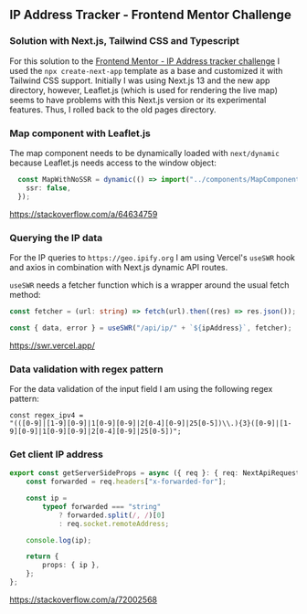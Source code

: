 ## IP Address Tracker - Frontend Mentor Challenge
### Solution with Next.js, Tailwind CSS and Typescript

For this solution to the [Frontend Mentor - IP Address tracker challenge](https://www.frontendmentor.io/challenges/ip-address-tracker-I8-0yYAH0) I used the ``npx create-next-app`` template as a base and customized it with Tailwind CSS support.
Initially I was using Next.js 13 and the new app directory, however, Leaflet.js (which is used for rendering the live map) seems to have problems with this Next.js version or its experimental features. 
Thus, I rolled back to the old pages directory.

### Map component with Leaflet.js
The map component needs to be dynamically loaded with ``next/dynamic`` because Leaflet.js needs access to the window object:
```typescript jsx
  const MapWithNoSSR = dynamic(() => import("../components/MapComponent"), {
    ssr: false,
  });
```
https://stackoverflow.com/a/64634759

### Querying the IP data
For the IP queries to ``https://geo.ipify.org`` I am using Vercel's ``useSWR`` hook and axios in combination with Next.js dynamic API routes.

``useSWR`` needs a fetcher function which is a wrapper around the usual fetch method:
```typescript
const fetcher = (url: string) => fetch(url).then((res) => res.json());

const { data, error } = useSWR("/api/ip/" + `${ipAddress}`, fetcher);
```
https://swr.vercel.app/

### Data validation with regex pattern
For the data validation of the input field I am using the following regex pattern:
```regexp
const regex_ipv4 =
"(([0-9]|[1-9][0-9]|1[0-9][0-9]|2[0-4][0-9]|25[0-5])\\.){3}([0-9]|[1-9][0-9]|1[0-9][0-9]|2[0-4][0-9]|25[0-5])";
```

### Get client IP address

```typescript
export const getServerSideProps = async ({ req }: { req: NextApiRequest }) => {
    const forwarded = req.headers["x-forwarded-for"];

    const ip =
        typeof forwarded === "string"
            ? forwarded.split(/, /)[0]
            : req.socket.remoteAddress;

    console.log(ip);

    return {
        props: { ip },
    };
};
```
https://stackoverflow.com/a/72002568

